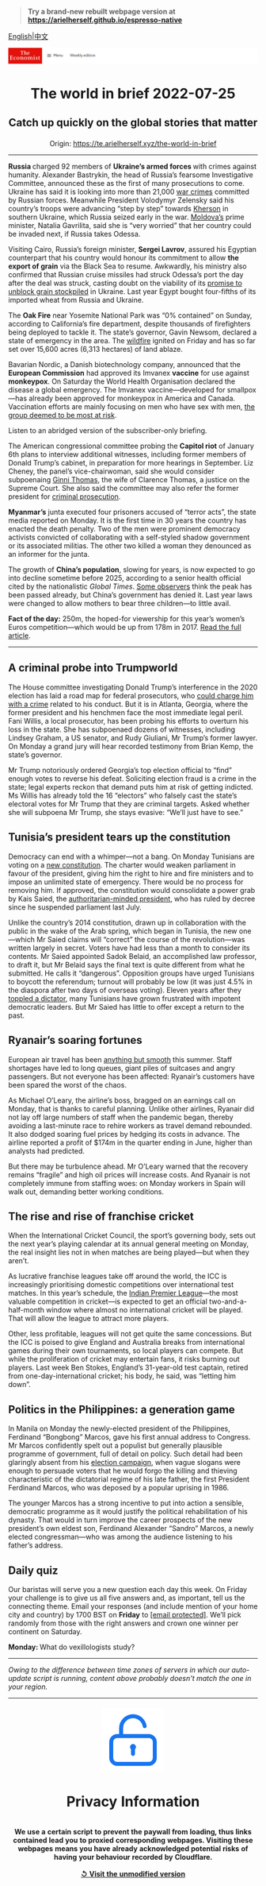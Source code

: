 > **Try a brand-new rebuilt webpage version at https://arielherself.github.io/espresso-native**

[English](https://github.com/arielherself/espresso/blob/main/README.md)|[中文](https://github-com.translate.goog/arielherself/espresso/blob/main/README.md?_x_tr_sl=en&_x_tr_tl=zh-CN&_x_tr_hl=zh-CN&_x_tr_pto=wapp)



![The Economist](menubar.png)

# <p align="center">The world in brief 2022-07-25</p>

## <p align="center">Catch up quickly on the global stories that matter</p>

<p align="center">Origin: <a href="https://te.arielherself.xyz/the-world-in-brief">https://te.arielherself.xyz/the-world-in-brief</a><hr>

<strong>Russia </strong>charged 92 members of <strong>Ukraine’s armed forces </strong>with crimes against humanity. Alexander Bastrykin, the head of Russia’s fearsome Investigative Committee, announced these as the first of many prosecutions to come. Ukraine has said it is looking into more than 21,000 [war crimes](https://te.arielherself.xyz/international/2022/04/04/how-if-at-all-might-russia-be-punished-for-its-war-crimes-in-ukraine) committed by Russian forces. Meanwhile President Volodymyr Zelensky said his country’s troops were advancing “step by step” towards [Kherson](https://te.arielherself.xyz/europe/2022/07/03/ukraine-prepares-a-counter-offensive-to-retake-kherson-province) in southern Ukraine, which Russia seized early in the war. [Moldova’s](https://te.arielherself.xyz/europe/moldova-is-trying-to-stay-out-of-russias-war-with-ukraine/21809093) prime minister, Natalia Gavrilita, said she is “very worried” that her country could be invaded next, if Russia takes Odessa.

Visiting Cairo, Russia’s foreign minister, <strong>Sergei Lavrov</strong>, assured his Egyptian counterpart that his country would honour its commitment to allow <strong>the export of grain</strong> via the Black Sea to resume. Awkwardly, his ministry also confirmed that Russian cruise missiles had struck Odessa’s port the day after the deal was struck, casting doubt on the viability of its [promise to unblock grain stockpiled](https://te.arielherself.xyz/europe/2022/07/22/after-agreeing-to-let-ukraine-export-grain-russia-rockets-its-port) in Ukraine. Last year Egypt bought four-fifths of its imported wheat from Russia and Ukraine. 

The <strong>Oak Fire</strong> near Yosemite National Park was “0% contained” on Sunday, according to California’s fire department, despite thousands of firefighters being deployed to tackle it. The state’s governor, Gavin Newsom, declared a state of emergency in the area. The [wildfire](https://te.arielherself.xyz/science-and-technology/2020/09/10/wildfires-will-be-more-common-in-a-warming-world) ignited on Friday and has so far set over 15,600 acres (6,313 hectares) of land ablaze.

Bavarian Nordic, a Danish biotechnology company, announced that the <strong>European Commission</strong> had approved its Imvanex <strong>vaccine</strong> for use against <strong>monkeypox</strong>. On Saturday the World Health Organisation declared the disease a global emergency. The Imvanex vaccine—developed for smallpox—has already been approved for monkeypox in America and Canada. Vaccination efforts are mainly focusing on men who have sex with men, [the group deemed to be most at risk](https://te.arielherself.xyz/science-and-technology/2022/07/23/monkeypox-is-declared-a-global-health-emergency). 

Listen to an abridged version of the subscriber-only briefing.

The American congressional committee probing the <strong>Capitol riot</strong> of January 6th plans to interview additional witnesses, including former members of Donald Trump’s cabinet, in preparation for more hearings in September. Liz Cheney, the panel’s vice-chairwoman, said she would consider subpoenaing [Ginni Thomas](https://te.arielherself.xyz/united-states/2022/03/19/the-embarrassing-mrs-thomas), the wife of Clarence Thomas, a justice on the Supreme Court. She also said the committee may also refer the former president for [criminal prosecution](https://te.arielherself.xyz/united-states/2022/06/16/the-criminal-case-against-donald-trump).

<strong>Myanmar’s</strong> junta executed four prisoners accused of “terror acts”, the state media reported on Monday. It is the first time in 30 years the country has enacted the death penalty. Two of the men were prominent democracy activists convicted of collaborating with a self-styled shadow government or its associated militias. The other two killed a woman they denounced as an informer for the junta.

The growth of <strong>China’s population</strong>, slowing for years, is now expected to go into decline sometime before 2025, according to a senior health official cited by the nationalistic <em>Global Times</em>. [Some observers](https://te.arielherself.xyz/china/2021/04/29/is-chinas-population-shrinking) think the peak has been passed already, but China’s government has denied it. Last year laws were changed to allow mothers to bear three children—to little avail.

<strong>Fact of the day:</strong> 250m, the hoped-for viewership for this year’s women’s Euros competition—which would be up from 178m in 2017. [Read the full article](https://te.arielherself.xyz/international/2022/07/21/the-womens-euros-are-selling-out-stadiums).

----------

## A criminal probe into Trumpworld

The House committee investigating Donald Trump’s interference in the 2020 election has laid a road map for federal prosecutors, who [could charge him with a crime](https://te.arielherself.xyz/united-states/2022/06/16/the-criminal-case-against-donald-trump) related to his conduct. But it is in Atlanta, Georgia, where the former president and his henchmen face the most immediate legal peril. Fani Willis, a local prosecutor, has been probing his efforts to overturn his loss in the state. She has subpoenaed dozens of witnesses, including Lindsey Graham, a US senator, and Rudy Giuliani, Mr Trump’s former lawyer. On Monday a grand jury will hear recorded testimony from Brian Kemp, the state’s governor.

Mr Trump notoriously ordered Georgia’s top election official to “find” enough votes to reverse his defeat. Soliciting election fraud is a crime in the state; legal experts reckon that demand puts him at risk of getting indicted. Ms Willis has already told the 16 “electors” who falsely cast the state’s electoral votes for Mr Trump that they are criminal targets. Asked whether she will subpoena Mr Trump, she stays evasive: “We’ll just have to see.”

## Tunisia’s president tears up the constitution

Democracy can end with a whimper—not a bang. On Monday Tunisians are voting on a [new constitution](https://te.arielherself.xyz/middle-east-and-africa/2022/07/21/tunisias-president-is-pushing-an-ominous-constitution). The charter would weaken parliament in favour of the president, giving him the right to hire and fire ministers and to impose an unlimited state of emergency. There would be no process for removing him. If approved, the constitution would consolidate a power grab by Kais Saied, the [authoritarian-minded president](https://te.arielherself.xyz/the-world-ahead/2021/11/08/tunisia-is-setting-itself-up-for-an-autocratic-future), who has ruled by decree since he suspended parliament last July.

Unlike the country’s 2014 constitution, drawn up in collaboration with the public in the wake of the Arab spring, which began in Tunisia, the new one—which Mr Saied claims will “correct” the course of the revolution—was written largely in secret. Voters have had less than a month to consider its contents. Mr Saied appointed Sadok Belaid, an accomplished law professor, to draft it, but Mr Belaid says the final text is quite different from what he submitted. He calls it “dangerous”. Opposition groups have urged Tunisians to boycott the referendum; turnout will probably be low (it was just 4.5% in the diaspora after two days of overseas voting). Eleven years after they [toppled a dictator](https://te.arielherself.xyz/middle-east-and-africa/2014/10/25/spring-is-still-in-the-air), many Tunisians have grown frustrated with impotent democratic leaders. But Mr Saied has little to offer except a return to the past.

## Ryanair’s soaring fortunes

European air travel has been [anything but smooth](https://te.arielherself.xyz/europe/2022/07/07/travel-chaos-in-europe-is-a-glimpse-of-a-future-with-few-spare-workers) this summer. Staff shortages have led to long queues, giant piles of suitcases and angry passengers. But not everyone has been affected: Ryanair’s customers have been spared the worst of the chaos.

As Michael O’Leary, the airline’s boss, bragged on an earnings call on Monday, that is thanks to careful planning. Unlike other airlines, Ryanair did not lay off large numbers of staff when the pandemic began, thereby avoiding a last-minute race to rehire workers as travel demand rebounded. It also dodged soaring fuel prices by hedging its costs in advance. The airline reported a profit of $174m in the quarter ending in June, higher than analysts had predicted. 

But there may be turbulence ahead. Mr O’Leary warned that the recovery remains “fragile” and high oil prices will increase costs. And Ryanair is not completely immune from staffing woes: on Monday workers in Spain will walk out, demanding better working conditions.

## The rise and rise of franchise cricket

When the International Cricket Council, the sport’s governing body, sets out the next year’s playing calendar at its annual general meeting on Monday, the real insight lies not in when matches are being played—but when they aren’t.

As lucrative franchise leagues take off around the world, the ICC is increasingly prioritising domestic competitions over international test matches. In this year’s schedule, the [Indian Premier League](https://te.arielherself.xyz/asia/2022/03/26/how-the-ipl-reflects-indias-strengths-and-weaknesses)—the most valuable competition in cricket—is expected to get an official two-and-a-half-month window where almost no international cricket will be played. That will allow the league to attract more players.

Other, less profitable, leagues will not get quite the same concessions. But the ICC is poised to give England and Australia breaks from international games during their own tournaments, so local players can compete. But while the proliferation of cricket may entertain fans, it risks burning out players. Last week Ben Stokes, England’s 31-year-old test captain, retired from one-day-international cricket; his body, he said, was “letting him down”.

## Politics in the Philippines: a generation game

In Manila on Monday the newly-elected president of the Philippines, Ferdinand “Bongbong” Marcos, gave his first annual address to Congress. Mr Marcos confidently spelt out a populist but generally plausible programme of government, full of detail on policy. Such detail had been glaringly absent from his [election campaign](https://te.arielherself.xyz/asia/2022/06/29/by-electing-another-marcos-filipinos-show-they-have-forgotten-history), when vague slogans were enough to persuade voters that he would forgo the killing and thieving characteristic of the dictatorial regime of his late father, the first President Ferdinand Marcos, who was deposed by a popular uprising in 1986.

The younger Marcos has a strong incentive to put into action a sensible, democratic programme as it would justify the political rehabilitation of his dynasty. That would in turn improve the career prospects of the new president’s own eldest son, Ferdinand Alexander “Sandro” Marcos, a newly elected congressman—who was among the audience listening to his father’s address.

## Daily quiz

Our baristas will serve you a new question each day this week. On Friday your challenge is to give us all five answers and, as important, tell us the connecting theme. Email your responses (and include mention of your home city and country) by 1700 BST on <strong>Friday</strong> to [<span class="__cf_email__" data-cfemail="bfeecad6c5facccfcddaccccd0ffdadcd0d1d0d2d6cccb91dcd0d2">[email&#160;protected]</span>](https://mail.google.com/mail/?view=cm&amp;fs=1&amp;tf=1&amp;to=QuizEspresso@te.arielherself.xyz). We’ll pick randomly from those with the right answers and crown one winner per continent on Saturday.

<strong>Monday: </strong>What do vexillologists study?

----------

*Owing to the difference between time zones of servers in which our auto-update script is running, content above probably doesn't match the one in your region.*

|<br><div align="center"><img src="unlock.png" /><h1>Privacy Information</h1></div></br>We use a certain script to prevent the paywall from loading, thus links contained lead you to proxied corresponding webpages. Visiting these webpages means you have already acknowledged potential risks of having your behaviour recorded by Cloudflare.<br><br>[&#x21BA; Visit the unmodified version](README.raw.md)<br><br>|
|-----|
